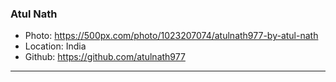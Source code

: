 ### Atul Nath

- Photo: https://500px.com/photo/1023207074/atulnath977-by-atul-nath
- Location: India
- Github: https://github.com/atulnath977

***

